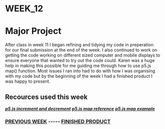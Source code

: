 # WEEK_12

# Major Project
After class in week 11 I began refining and tidying my code in preperation for our final submission at the end of the week. I also continued to work on getting the code working on different sized computer and mobile displays to ensure everyone that wanted to try out the code could. Karen was a huge help in making this possible for me guiding me through how to use p5.js map() function. Most issues I ran into had to do with how I was organising with my code but by the beginning of the week I had a finished product I was happy to present.

## Recources used this week
***[p5.js increment and decrement](https://p5js.org/examples/math-increment-decrement.html)*** 
***[p5.js map reference](https://p5js.org/reference/#/p5/map)***
***[p5.js map example](https://p5js.org/examples/math-map.html)***


### [PREVIOUS WEEK](https://TajHealy.github.io/CodeWords/week_11/) ----- [FINISHED PRODUCT](https://TajHealy.github.io/CodeWords/MajorProject/) 


